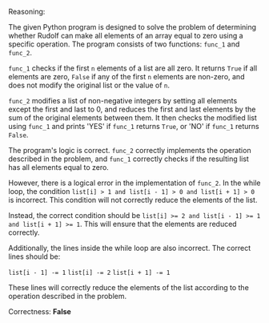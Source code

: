 Reasoning:

The given Python program is designed to solve the problem of determining whether Rudolf can make all elements of an array equal to zero using a specific operation. The program consists of two functions: `func_1` and `func_2`.

`func_1` checks if the first `n` elements of a list are all zero. It returns `True` if all elements are zero, `False` if any of the first `n` elements are non-zero, and does not modify the original list or the value of `n`.

`func_2` modifies a list of non-negative integers by setting all elements except the first and last to 0, and reduces the first and last elements by the sum of the original elements between them. It then checks the modified list using `func_1` and prints 'YES' if `func_1` returns `True`, or 'NO' if `func_1` returns `False`.

The program's logic is correct. `func_2` correctly implements the operation described in the problem, and `func_1` correctly checks if the resulting list has all elements equal to zero.

However, there is a logical error in the implementation of `func_2`. In the while loop, the condition `list[i] > 1 and list[i - 1] > 0 and list[i + 1] > 0` is incorrect. This condition will not correctly reduce the elements of the list.

Instead, the correct condition should be `list[i] >= 2 and list[i - 1] >= 1 and list[i + 1] >= 1`. This will ensure that the elements are reduced correctly.

Additionally, the lines inside the while loop are also incorrect. The correct lines should be:

`list[i - 1] -= 1`
`list[i] -= 2`
`list[i + 1] -= 1`

These lines will correctly reduce the elements of the list according to the operation described in the problem.

Correctness: **False**